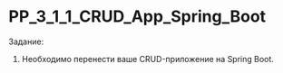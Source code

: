 ﻿# PP_3_1_1_CRUD_App_Spring_Boot
Задание:
1. Необходимо перенести ваше CRUD-приложение на Spring Boot.

